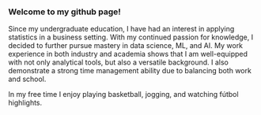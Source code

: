 ### Welcome to my github page!

Since my undergraduate education, I have had an interest in applying statistics in a business setting. With my continued passion for knowledge, I decided to further pursue mastery in data science, ML, and AI. My work experience in both industry and academia shows that I am well-equipped with not only analytical tools, but also a versatile background. I also demonstrate a strong time management ability due to balancing both work and school. 

In my free time I enjoy playing basketball, jogging, and watching fútbol highlights.

<!--
**achen004/achen004** is a ✨ _special_ ✨ repository because its `README.md` (this file) appears on your GitHub profile.

Here are some ideas to get you started:

- 🔭 I’m currently working on ...
- 🌱 I’m currently learning ...
- 👯 I’m looking to collaborate on ...
- 🤔 I’m looking for help with ...
- 💬 Ask me about ...
- 📫 How to reach me: ...
- 😄 Pronouns: ...
- ⚡ Fun fact: ...
-->
